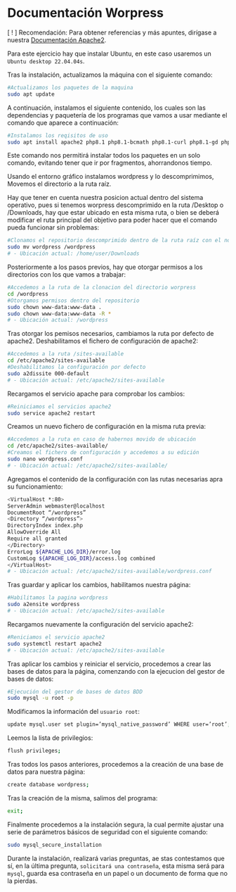 # Documentación Worpress
<!--Documentado por Andrés Abadías (Nisamov)-->

[ ! ] Recomendación: Para obtener referencias y más apuntes, dirígase a nuestra [Documentación Apache2](https://github.com/Theritex/LinuxGuide/blob/main/WebPage/Apache2/Documentation.md).

Para este ejercicio hay que instalar Ubuntu, en este caso usaremos un `Ubuntu desktop 22.04.04s`.

Tras la instalación, actualizamos la máquina con el siguiente comando:
```bash
#Actualizamos los paquetes de la maquina
sudo apt update
```
A continuación, instalamos el siguiente contenido, los cuales son las dependencias y paquetería de los programas que vamos a usar mediante el comando que aparece a continuación:
```bash
#Instalamos los reqisitos de uso
sudo apt install apache2 php8.1 php8.1-bcmath php8.1-curl php8.1-gd php8.1-mbstring php8.1-mysql php8.1-pgsql php8.1-xml php8.1-zip mariadb-server mariadb-client wget
```

Este comando nos permitirá instalar todos los paquetes en un solo comando, evitando tener que ir por fragmentos, ahorrandonos tiempo.

Usando el entorno gráfico instalamos wordpress y lo descomprimimos,
Movemos el directorio a la ruta raíz.

Hay que tener en cuenta nuestra posicion actual dentro del sistema operativo, pues si tenemos worpress descomprimido en la ruta /Desktop o /Downloads, hay que estar ubicado en esta misma ruta, o bien se deberá modificar el ruta principal del objetivo para poder hacer que el comando pueda funcionar sin problemas:
```bash
#Clonamos el repositorio descomprimido dentro de la ruta raíz con el nombre "wordpress"
sudo mv wordpress /wordpress
# - Ubicación actual: /home/user/Downloads
```
Posteriormente a los pasos previos, hay que otorgar permisos a los directorios con los que vamos a trabajar:
```bash
#Accedemos a la ruta de la clonacion del directorio worpress
cd /wordpress
#Otorgamos permisos dentro del repositorio
sudo chown www-data:www-data .
sudo chown www-data:www-data -R *
# - Ubicación actual: /wordpress
```
Tras otorgar los pemisos necesarios, cambiamos la ruta por defecto de apache2.
Deshabilitamos el fichero de configuración de apache2:
```bash
#Accedemos a la ruta /sites-available
cd /etc/apache2/sites-available
#Deshabilitamos la configuración por defecto
sudo a2dissite 000-default
# - Ubicación actual: /etc/apache2/sites-available
```
Recargamos el servicio apache para comprobar los cambios:
```bash
#Reiniciamos el servicios apache2
sudo service apache2 restart
```
Creamos un nuevo fichero de configuración en la misma ruta previa:
```bash
#Accedemos a la ruta en caso de habernos movido de ubicación
cd /etc/apache2/sites-available/
#Creamos el fichero de configuración y accedemos a su edición
sudo nano wordpress.conf
# - Ubicación actual: /etc/apache2/sites-available/
```
Agregamos el contenido de la configuración con las rutas necesarias apra su funcionamiento:
```bash
<VirtualHost *:80>
ServerAdmin webmaster@localhost
DocumentRoot “/wordpress”
<Directory “/wordpress”>
DirectoryIndex index.php
AllowOverride All
Require all granted
</Directory>
ErrorLog ${APACHE_LOG_DIR}/error.log
CustomLog ${APACHE_LOG_DIR}/access.log combined
</VirtualHost>
# - Ubicación actual: /etc/apache2/sites-available/wordpress.conf
```
Tras guardar y aplicar los cambios, habilitamos nuestra página:
```bash
#Habilitamos la pagina wordpress
sudo a2ensite wordpress
# - Ubicación actual: /etc/apache2/sites-available
```
Recargamos nuevamente la configuración del servicio apache2:
```bash
#Reniciamos el servicio apache2
sudo systemctl restart apache2
# - Ubicación actual: /etc/apache2/sites-available
```
Tras aplicar los cambios y reiniciar el servicio, procedemos a crear las bases de datos para la página, comenzando con la ejecucion del gestor de bases de datos:
```bash
#Ejecución del gestor de bases de datos BDD
sudo mysql -u root -p
```
Modificamos la información del `usuario root`:
```bash
update mysql.user set plugin=’mysql_native_password’ WHERE user=’root’;
```
Leemos la lista de privilegios:
```bash
flush privileges;
```
Tras todos los pasos anteriores, procedemos a la creación de una base de datos para nuestra página:
```bash
create database wordpress;
```
Tras la creación de la misma, salimos del programa:
```bash
exit;
```
Finalmente procedemos a la instalación segura, la cual permite
ajustar una serie de parámetros básicos de seguridad con el siguiente comando:
```bash
sudo mysql_secure_installation
```
Durante la instalación, realizará varias preguntas, ae stas contestamos que sí, en la última pregunta, `solicitará una contraseña`, esta misma será para `mysql`, guarda esa contraseña en un papel o un documento de forma que no la pierdas.
